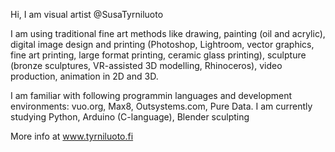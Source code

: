 Hi, I am visual artist @SusaTyrniluoto

I am using traditional fine art methods like drawing, painting (oil and acrylic), digital image design and printing (Photoshop, Lightroom, vector graphics, fine art printing, large format printing, ceramic glass printing), sculpture (bronze sculptures, VR-assisted 3D modelling, Rhinoceros), video production, animation in 2D and 3D.

I am familiar with following programmin languages and development environments: vuo.org, Max8, Outsystems.com, Pure Data. I am currently studying Python, Arduino (C-language), Blender sculpting

More info at www.tyrniluoto.fi

<!---
SusaTyrniluoto/SusaTyrniluoto is a ✨ special ✨ repository because its `README.md` (this file) appears on your GitHub profile.
You can click the Preview link to take a look at your changes.
--->
